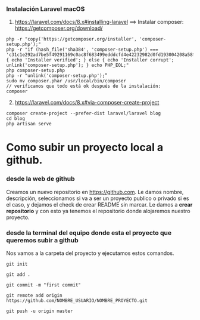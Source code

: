 ### Instalación Laravel macOS
1. https://laravel.com/docs/8.x#installing-laravel ==> Instalar composer: https://getcomposer.org/download/
  ```
  php -r "copy('https://getcomposer.org/installer', 'composer-setup.php');"
  php -r "if (hash_file('sha384', 'composer-setup.php') === 'c31c1e292ad7be5f49291169c0ac8f683499edddcfd4e42232982d0fd193004208a58ff6f353fde0012d35fdd72bc394') { echo 'Installer verified'; } else { echo 'Installer corrupt'; unlink('composer-setup.php'); } echo PHP_EOL;"
  php composer-setup.php
  php -r "unlink('composer-setup.php');”
  sudo mv composer.phar /usr/local/bin/composer
  // verificamos que todo está ok después de la instalación:
  composer
  ```

2. https://laravel.com/docs/8.x#via-composer-create-project
  ```
  composer create-project --prefer-dist laravel/laravel blog
  cd blog
  php artisan serve
  ```

# Como subir un proyecto local a github.
### desde la web de github
Creamos un nuevo repositorio en <https://github.com>. Le damos nombre, descripción, seleccionamos si va a ser un proyecto publico o privado si es el caso, y dejamos el check de crear README sin marcar.
Le damos a __crear repositorio__ y con esto ya tenemos el repositorio donde alojaremos nuestro proyecto.
### desde la terminal del equipo donde esta el proyecto que queremos subir a github
Nos vamos a la carpeta del proyecto y ejecutamos estos comandos.
```
git init

git add .

git commit -m "first commit"

git remote add origin https://github.com/NOMBRE_USUARIO/NOMBRE_PROYECTO.git

git push -u origin master

```
